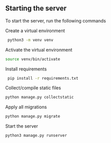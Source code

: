 ## Starting the server

To start the server, run the following commands

Create a virtual environment
```bash
 python3 -m venv venv
```

Activate the virtual environment

```bash
source venv/bin/activate 
```
Install requirements

```bash
 pip install -r requirements.txt
```

Collect/compile static files

```bash
python manage.py collectstatic 
```

Apply all migrations
```bash
python manage.py migrate
```

Start the server
```bash
python3 manage.py runserver
```